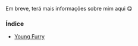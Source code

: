 Em breve, terá mais informações sobre mim aqui 😋

### Índice
- [Young Furry](https://github.com/Fineekan/Fineekan/blob/master/young-furry.md)

